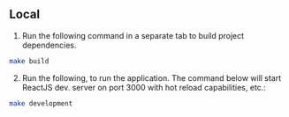 ## Local

1. Run the following command in a separate tab to build project dependencies.

```bash
make build
```

2. Run the following, to run the application. The command below will start ReactJS dev. server on port 3000 with hot reload capabilities, etc.:

```bash
make development
```
